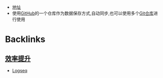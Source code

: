 - [地址](https://logseq.com/)
- 使用[GitHub](<GitHub.md>)的一个仓库作为数据保存方式,自动同步,也可以使用多个[Git仓库](<Git仓库.md>)进行使用

# Backlinks
## [效率提升](<效率提升.md>)
- [Logseq](<Logseq.md>)


